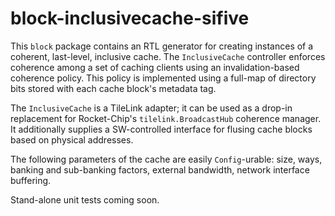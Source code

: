 # block-inclusivecache-sifive

This `block` package contains an RTL generator for creating instances of a coherent, last-level, inclusive cache.
The `InclusiveCache` controller enforces coherence among a set of caching clients
using an invalidation-based coherence policy. 
This policy is implemented using a full-map of directory bits stored with each cache block's metadata tag.

The `InclusiveCache` is a TileLink adapter;
it can be used as a drop-in replacement for Rocket-Chip's `tilelink.BroadcastHub` coherence manager.
It additionally supplies a SW-controlled interface for flusing cache blocks based on physical addresses.

The following parameters of the cache are easily `Config`-urable: 
size, ways, banking and sub-banking factors, external bandwidth, network interface buffering.

Stand-alone unit tests coming soon.
